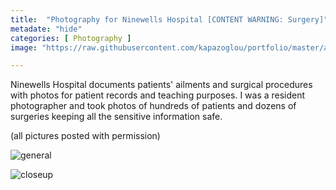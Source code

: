 ```yaml
---
title:  "Photography for Ninewells Hospital [CONTENT WARNING: Surgery]"
metadate: "hide"
categories: [ Photography ]
image: "https://raw.githubusercontent.com/kapazoglou/portfolio/master/assets/images/item/pht_1.png"

---
```


Ninewells Hospital documents patients' ailments and surgical procedures with photos for patient records and teaching purposes. I was a resident photographer and took photos of hundreds of patients and dozens of surgeries keeping all the sensitive information safe. 

(all pictures posted with permission)

![general](https://raw.githubusercontent.com/kapazoglou/portfolio/master/assets/images/item/pht_3.png)

![closeup](https://raw.githubusercontent.com/kapazoglou/portfolio/master/assets/images/item/pht_10.png)